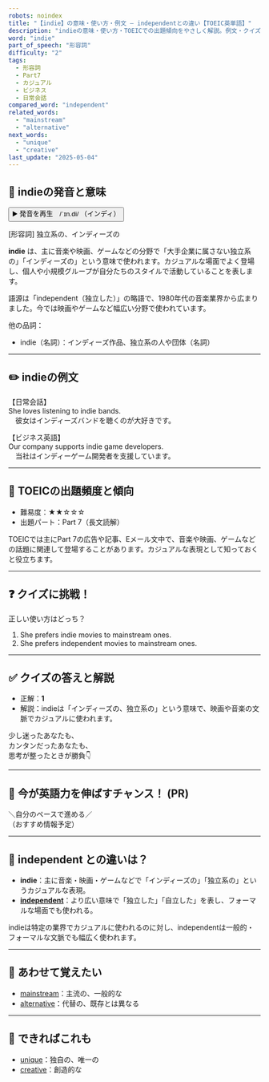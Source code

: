 ```yaml
---
robots: noindex
title: "【indie】の意味・使い方・例文 ― independentとの違い【TOEIC英単語】"
description: "indieの意味・使い方・TOEICでの出題傾向をやさしく解説。例文・クイズ付きでindependentとの違いもわかりやすく学べます。"
word: "indie"
part_of_speech: "形容詞"
difficulty: "2"
tags:
  - 形容詞
  - Part7
  - カジュアル
  - ビジネス
  - 日常会話
compared_word: "independent"
related_words:
  - "mainstream"
  - "alternative"
next_words:
  - "unique"
  - "creative"
last_update: "2025-05-04"
---
```


## 🔰 indieの発音と意味

<button class="play-audio" onclick="playTTS('indie')">
  <span class="play-audio-main">
    ▶️ 発音を再生　/ˈɪn.di/
  </span>
  <span class="play-audio-sub">
    （インディ）
  </span>
</button>

[形容詞] 独立系の、インディーズの

**indie** は、主に音楽や映画、ゲームなどの分野で「大手企業に属さない独立系の」「インディーズの」という意味で使われます。カジュアルな場面でよく登場し、個人や小規模グループが自分たちのスタイルで活動していることを表します。

語源は「independent（独立した）」の略語で、1980年代の音楽業界から広まりました。今では映画やゲームなど幅広い分野で使われています。

他の品詞：  
- indie（名詞）：インディーズ作品、独立系の人や団体（名詞）

---

## ✏️ indieの例文

【日常会話】  
She loves listening to indie bands.  
　彼女はインディーズバンドを聴くのが大好きです。

【ビジネス英語】  
Our company supports indie game developers.  
　当社はインディーゲーム開発者を支援しています。

---

## 🎯 TOEICの出題頻度と傾向

- 難易度：★★☆☆☆
- 出題パート：Part 7（長文読解）

TOEICでは主にPart 7の広告や記事、Eメール文中で、音楽や映画、ゲームなどの話題に関連して登場することがあります。カジュアルな表現として知っておくと役立ちます。

---

## ❓ クイズに挑戦！

正しい使い方はどっち？

1. She prefers indie movies to mainstream ones.  
2. She prefers independent movies to mainstream ones.

---

## ✅ クイズの答えと解説

- 正解：**1**
- 解説：indieは「インディーズの、独立系の」という意味で、映画や音楽の文脈でカジュアルに使われます。

少し迷ったあなたも、  
カンタンだったあなたも、  
思考が整ったときが勝負👇️

---

## 🚀 今が英語力を伸ばすチャンス！ (PR)

<div class="info-center">
＼自分のペースで進める／<br>  
（おすすめ情報予定）
</div>

---

## 🤔  independent との違いは？

- **indie**：主に音楽・映画・ゲームなどで「インディーズの」「独立系の」というカジュアルな表現。
- **[independent](/independent)**：より広い意味で「独立した」「自立した」を表し、フォーマルな場面でも使われる。

indieは特定の業界でカジュアルに使われるのに対し、independentは一般的・フォーマルな文脈でも幅広く使われます。

---

## 🧩 あわせて覚えたい

- [mainstream](/mainstream)：主流の、一般的な
- [alternative](/alternative)：代替の、既存とは異なる

---

## 📖 できればこれも

- [unique](/unique)：独自の、唯一の
- [creative](/creative)：創造的な

<!-- cvid: aid33_bid43 -->
